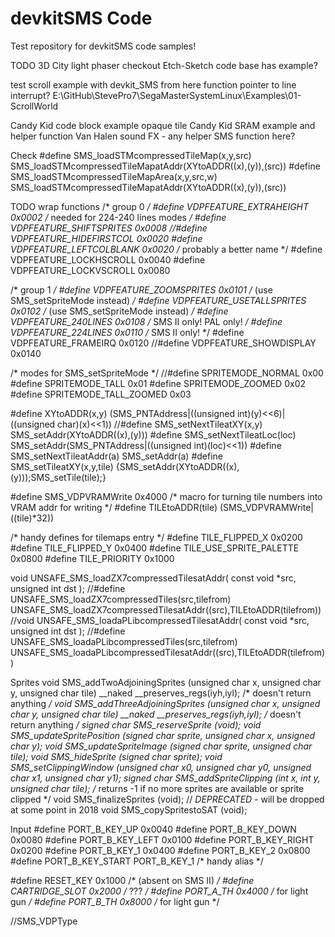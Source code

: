 # devkitSMS Code
Test repository for devkitSMS code samples!

TODO
3D City light phaser	checkout Etch-Sketch code base has example?

test scroll example with devkit_SMS from here 	function pointer to line interrupt?
E:\GitHub\StevePro7\SegaMasterSystemLinux\Examples\01-ScrollWorld

Candy Kid code block example opaque tile
Candy Kid SRAM example and helper function
Van Halen sound FX - any helper SMS function here?

Check
#define SMS_loadSTMcompressedTileMap(x,y,src)       SMS_loadSTMcompressedTileMapatAddr(XYtoADDR((x),(y)),(src))
#define SMS_loadSTMcompressedTileMapArea(x,y,src,w) SMS_loadSTMcompressedTileMapatAddr(XYtoADDR((x),(y)),(src))



TODO wrap functions
/* group 0 */
#define VDPFEATURE_EXTRAHEIGHT      0x0002     /* needed for 224-240 lines modes */
#define VDPFEATURE_SHIFTSPRITES     0x0008
//#define VDPFEATURE_HIDEFIRSTCOL     0x0020
#define VDPFEATURE_LEFTCOLBLANK     0x0020     /* probably a better name */
#define VDPFEATURE_LOCKHSCROLL      0x0040
#define VDPFEATURE_LOCKVSCROLL      0x0080

/* group 1 */
#define VDPFEATURE_ZOOMSPRITES      0x0101     /* (use SMS_setSpriteMode instead) */
#define VDPFEATURE_USETALLSPRITES   0x0102     /* (use SMS_setSpriteMode instead) */
#define VDPFEATURE_240LINES         0x0108     /*  SMS II only! PAL only! */
#define VDPFEATURE_224LINES         0x0110     /*  SMS II only! */
#define VDPFEATURE_FRAMEIRQ         0x0120
//#define VDPFEATURE_SHOWDISPLAY      0x0140

/* modes for SMS_setSpriteMode */
//#define SPRITEMODE_NORMAL         0x00
#define SPRITEMODE_TALL           0x01
#define SPRITEMODE_ZOOMED         0x02
#define SPRITEMODE_TALL_ZOOMED    0x03


#define XYtoADDR(x,y)             (SMS_PNTAddress|((unsigned int)(y)<<6)|((unsigned char)(x)<<1))
//#define SMS_setNextTileatXY(x,y)  SMS_setAddr(XYtoADDR((x),(y)))
#define SMS_setNextTileatLoc(loc) SMS_setAddr(SMS_PNTAddress|((unsigned int)(loc)<<1))
#define SMS_setNextTileatAddr(a)  SMS_setAddr(a)
#define SMS_setTileatXY(x,y,tile) {SMS_setAddr(XYtoADDR((x),(y)));SMS_setTile(tile);}



#define SMS_VDPVRAMWrite          0x4000
/* macro for turning tile numbers into VRAM addr for writing */
#define TILEtoADDR(tile)          (SMS_VDPVRAMWrite|((tile)*32))

/* handy defines for tilemaps entry */
#define TILE_FLIPPED_X            0x0200
#define TILE_FLIPPED_Y            0x0400
#define TILE_USE_SPRITE_PALETTE   0x0800
#define TILE_PRIORITY             0x1000



void UNSAFE_SMS_loadZX7compressedTilesatAddr( const void *src, unsigned int dst );
//#define UNSAFE_SMS_loadZX7compressedTiles(src,tilefrom) UNSAFE_SMS_loadZX7compressedTilesatAddr((src),TILEtoADDR(tilefrom))
//void UNSAFE_SMS_loadaPLibcompressedTilesatAddr( const void *src, unsigned int dst );
//#define UNSAFE_SMS_loadaPLibcompressedTiles(src,tilefrom) UNSAFE_SMS_loadaPLibcompressedTilesatAddr((src),TILEtoADDR(tilefrom))



Sprites
void SMS_addTwoAdjoiningSprites (unsigned char x, unsigned char y, unsigned char tile) __naked __preserves_regs(iyh,iyl);     /* doesn't return anything */
void SMS_addThreeAdjoiningSprites (unsigned char x, unsigned char y, unsigned char tile) __naked __preserves_regs(iyh,iyl);   /* doesn't return anything */
signed char SMS_reserveSprite (void);
void SMS_updateSpritePosition (signed char sprite, unsigned char x, unsigned char y);
void SMS_updateSpriteImage (signed char sprite, unsigned char tile);
void SMS_hideSprite (signed char sprite);
void SMS_setClippingWindow (unsigned char x0, unsigned char y0, unsigned char x1, unsigned char y1);
signed char SMS_addSpriteClipping (int x, int y, unsigned char tile);   /* returns -1 if no more sprites are available or sprite clipped */
void SMS_finalizeSprites (void);     // *DEPRECATED* - will be dropped at some point in 2018
void SMS_copySpritestoSAT (void);



Input
#define PORT_B_KEY_UP           0x0040
#define PORT_B_KEY_DOWN         0x0080
#define PORT_B_KEY_LEFT         0x0100
#define PORT_B_KEY_RIGHT        0x0200
#define PORT_B_KEY_1            0x0400
#define PORT_B_KEY_2            0x0800
#define PORT_B_KEY_START        PORT_B_KEY_1    /* handy alias */

#define RESET_KEY               0x1000          /* (absent on SMS II) */
#define CARTRIDGE_SLOT          0x2000          /* ??? */
#define PORT_A_TH               0x4000          /* for light gun */
#define PORT_B_TH               0x8000          /* for light gun */


//SMS_VDPType